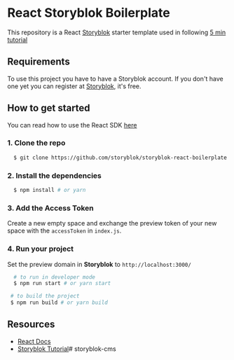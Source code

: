 # React Storyblok Boilerplate

This repository is a React [Storyblok](https://www.storyblok.com/) starter template used in following [5 min tutorial](https://www.storyblok.com/tp/headless-cms-react)

## Requirements

To use this project you have to have a Storyblok account. If you don't have one yet you can register at [Storyblok](https://app.storyblok.com/), it's free.

## How to get started

You can read how to use the React SDK [here](https://github.com/storyblok/storyblok-react) 

### 1. Clone the repo

```sh
  $ git clone https://github.com/storyblok/storyblok-react-boilerplate
```

### 2. Install the dependencies
```sh
  $ npm install # or yarn
```

### 3. Add the Access Token

Create a new empty space and exchange the preview token of your new space with the `accessToken` in `index.js`.

### 4. Run your project

Set the preview domain in <strong>Storyblok</strong> to `http://localhost:3000/`

```sh
  # to run in developer mode
  $ npm run start # or yarn start
 ```

 ```sh
  # to build the project
  $ npm run build # or yarn build
 ```

 ## Resources

- [React Docs](https://reactjs.org/docs/getting-started.html)
- [Storyblok Tutorial](https://www.storyblok.com/tp/add-a-headless-cms-to-react-in-5-minutes )# storyblok-cms
